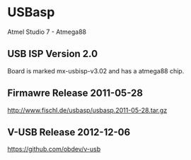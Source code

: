 # USBasp

Atmel Studio 7 - Atmega88

## USB ISP Version 2.0

Board is marked mx-usbisp-v3.02 and has a atmega88 chip.

## Firmawre Release 2011-05-28

http://www.fischl.de/usbasp/usbasp.2011-05-28.tar.gz

## V-USB Release 2012-12-06

https://github.com/obdev/v-usb
